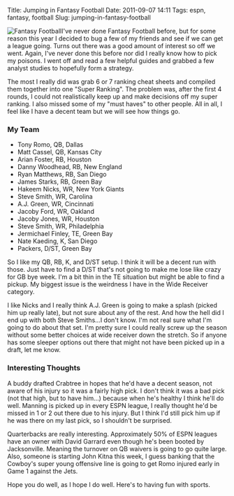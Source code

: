 Title: Jumping in Fantasy Football
Date: 2011-09-07 14:11
Tags: espn, fantasy, football
Slug: jumping-in-fantasy-football

![Fantasy Football](http://dailypostal.com/wp-content/uploads/2011/08/espn-fantasy-football.png "ESPN Fantasy Football alignleft")I've never done Fantasy Football before, but for some reason this year I decided to bug a few of my friends and see if we can get a league going. Turns out there was a good amount of interest so off we went. Again, I've never done this before nor did I really know how to pick my poisons. I went off and read a few helpful guides and grabbed a few analyst studies to hopefully form a strategy. 

The most I really did was grab 6 or 7 ranking cheat sheets and compiled them together into one "Super Ranking". The problem was, after the first 4 rounds, I could not realistically keep up and make decisions off my super ranking. I also missed some of my "must haves" to other people. All in all, I feel like I have a decent team but we will see how things go. 

### My Team

  * Tony Romo, QB, Dallas
  * Matt Cassel, QB, Kansas City
  * Arian Foster, RB, Houston
  * Danny Woodhead, RB, New England
  * Ryan Matthews, RB, San Diego
  * James Starks, RB, Green Bay
  * Hakeem Nicks, WR, New York Giants
  * Steve Smith, WR, Carolina
  * A.J. Green, WR, Cincinnati
  * Jacoby Ford, WR, Oakland
  * Jacoby Jones, WR, Houston
  * Steve Smith, WR, Philadelphia
  * Jermichael Finley, TE, Green Bay
  * Nate Kaeding, K, San Diego
  * Packers, D/ST, Green Bay
  
So I like my QB, RB, K, and D/ST setup. I think it will be a decent run with those. Just have to find a D/ST that's not going to make me lose like crazy for GB bye week. I'm a bit thin in the TE situation but might be able to find a pickup. My biggest issue is the weirdness I have in the Wide Receiver category. 

I like Nicks and I really think A.J. Green is going to make a splash (picked him up really late), but not sure about any of the rest. And how the hell did I end up with both Steve Smiths...I don't know.  I'm not real sure what I'm going to do about that set. I'm pretty sure I could really screw up the season without some better choices at wide receiver down the stretch.  So if anyone has some sleeper options out there that might not have been picked up in a draft, let me know. 

### Interesting Thoughts 

A buddy drafted Crabtree in hopes that he'd have a decent season, not aware of his injury so it was a fairly high pick. I don't think it was a bad pick (not that high, but to have him...) because when he's healthy I think he'll do well.  Manning is picked up in every ESPN league, I really thought he'd be missed in 1 or 2 out there due to his injury. But I think I'd still pick him up if he was there on my last pick, so I shouldn't be surprised. 

Quarterbacks are really interesting. Approximately 50% of ESPN leagues have an owner with David Garrard even though he's been booted by Jacksonville. Meaning the turnover on QB waivers is going to go quite large. Also, someone is starting John Kitna this week, I guess banking that the Cowboy's super young offensive line is going to get Romo injured early in Game 1 against the Jets. 

Hope you do well, as I hope I do well. Here's to having fun with sports. 